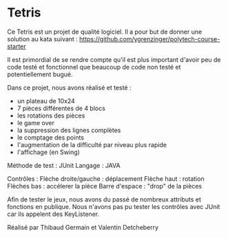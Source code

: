 # Tetris


Ce Tetris est un projet de qualité logiciel. Il a pour but de donner une solution au kata suivant :
https://github.com/ygrenzinger/polytech-course-starter

Il est primordial de se rendre compte qu'il est plus important d'avoir peu de code testé et fonctionnel que beaucoup de code non testé et  potentiellement bugué.

Dans ce projet, nous avons réalisé et testé :
- un plateau de 10x24
- 7 pièces différentes de 4 blocs
- les rotations des pièces
- le game over
- la suppression des lignes complètes
- le comptage des points
- l'augmentation de la difficulté par niveau plus rapide
- l'affichage (en Swing)

Méthode de test : JUnit
Langage : JAVA

Contrôles :
Flèche droite/gauche : déplacement
Flèche haut : rotation
Flèches bas : accélerer la pièce
Barre d'espace : "drop" de la pièces

Afin de tester le jeux, nous avons du passé de nombreux attributs et fonctions en publique.
Nous n'avons pas pu tester les contrôles avec JUnit car ils appelent des KeyListener.


Réalisé par Thibaud Germain et Valentin Detcheberry
